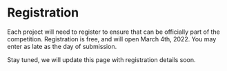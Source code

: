 # Registration
Each project will need to register to ensure that can be officially part of the competition. Registration is free, and will open March 4th, 2022. You may enter as late as the day of submission. 

Stay tuned, we will update this page with registration details soon.